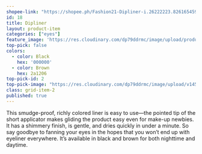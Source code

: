 ```yaml
---
shopee-link: "https://shopee.ph/Fashion21-Dipliner-i.26222223.826165459"
id: 18
title: Dipliner
layout: product-item
categories: ["eyes"]
feature_image: 'https://res.cloudinary.com/dp79ddrmc/image/upload/products/dipliner.jpg'
top-pick: false
colors:
  - color: Black
    hex: '000000'
  - color: Brown
    hex: 2a1206
top-pick-id: 2
top-pick-image: "https://res.cloudinary.com/dp79ddrmc/image/upload/v1456804124/top-pick/dipLiner.jpg"
class: grid-item-2
published: true
---
```

This smudge-proof, richly colored liner is easy to use—the pointed tip of the short applicator makes gliding the product easy even for make-up newbies. It has a shimmery finish, is gentle, and dries quickly in under a minute.  So say goodbye  to fanning your eyes in the hopes that you won’t end up with eyeliner everywhere. It’s available in black and brown for both nighttime and daytime.
